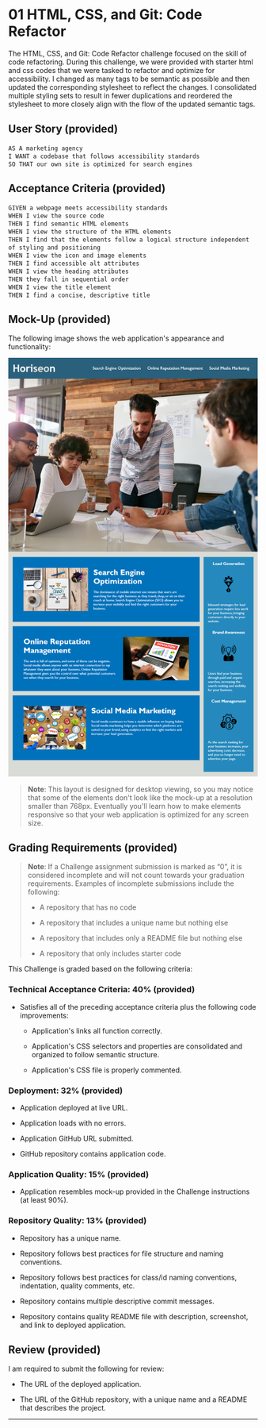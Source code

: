 # 01 HTML, CSS, and Git: Code Refactor

The HTML, CSS, and Git: Code Refactor challenge focused on the skill of code refactoring. During this challenge, we were provided with starter html and css codes that we were tasked to refactor and optimize for accessibility. I changed as many tags to be semantic as possible and then updated the corresponding stylesheet to reflect the changes. I consolidated multiple styling sets to result in fewer duplications and reordered the stylesheet to more closely align with the flow of the updated semantic tags.

## User Story (provided)

```
AS A marketing agency
I WANT a codebase that follows accessibility standards
SO THAT our own site is optimized for search engines
```

## Acceptance Criteria (provided)

```
GIVEN a webpage meets accessibility standards
WHEN I view the source code
THEN I find semantic HTML elements
WHEN I view the structure of the HTML elements
THEN I find that the elements follow a logical structure independent of styling and positioning
WHEN I view the icon and image elements
THEN I find accessible alt attributes
WHEN I view the heading attributes
THEN they fall in sequential order
WHEN I view the title element
THEN I find a concise, descriptive title
```

## Mock-Up (provided)

The following image shows the web application's appearance and functionality:

![The Horiseon webpage includes a navigation bar, a header image, and cards with text and images at the bottom of the page.](01-html-css-git-homework-demo.png)

> **Note**: This layout is designed for desktop viewing, so you may notice that some of the elements don't look like the mock-up at a resolution smaller than 768px. Eventually you'll learn how to make elements responsive so that your web application is optimized for any screen size.

## Grading Requirements (provided)

> **Note**: If a Challenge assignment submission is marked as “0”, it is considered incomplete and will not count towards your graduation requirements. Examples of incomplete submissions include the following:
>
> * A repository that has no code
>
> * A repository that includes a unique name but nothing else
>
> * A repository that includes only a README file but nothing else
>
> * A repository that only includes starter code

This Challenge is graded based on the following criteria: 

### Technical Acceptance Criteria: 40% (provided)

* Satisfies all of the preceding acceptance criteria plus the following code improvements:

  * Application's links all function correctly.

  * Application's CSS selectors and properties are consolidated and organized to follow semantic structure.

  * Application's CSS file is properly commented.

### Deployment: 32% (provided)

* Application deployed at live URL.

* Application loads with no errors.

* Application GitHub URL submitted.

* GitHub repository contains application code.

### Application Quality: 15% (provided)

* Application resembles mock-up provided in the Challenge instructions (at least 90%).

### Repository Quality: 13% (provided)

* Repository has a unique name.

* Repository follows best practices for file structure and naming conventions.

* Repository follows best practices for class/id naming conventions, indentation, quality comments, etc.

* Repository contains multiple descriptive commit messages.

* Repository contains quality README file with description, screenshot, and link to deployed application.

## Review (provided)

I am required to submit the following for review:

* The URL of the deployed application.

* The URL of the GitHub repository, with a unique name and a README that describes the project.

---
